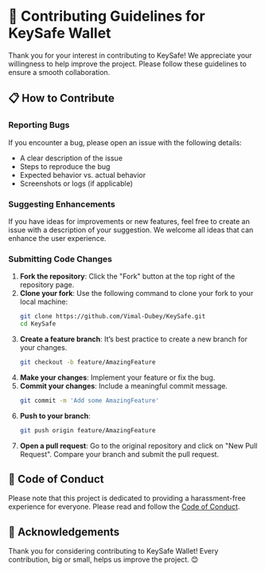 # 🤝 Contributing Guidelines for KeySafe Wallet

Thank you for your interest in contributing to KeySafe! We appreciate your willingness to help improve the project. Please follow these guidelines to ensure a smooth collaboration.

## 📋 How to Contribute

### Reporting Bugs
If you encounter a bug, please open an issue with the following details:
- A clear description of the issue
- Steps to reproduce the bug
- Expected behavior vs. actual behavior
- Screenshots or logs (if applicable)

### Suggesting Enhancements
If you have ideas for improvements or new features, feel free to create an issue with a description of your suggestion. We welcome all ideas that can enhance the user experience.

### Submitting Code Changes
1. **Fork the repository**: Click the "Fork" button at the top right of the repository page.
2. **Clone your fork**: Use the following command to clone your fork to your local machine:
   ```bash
   git clone https://github.com/Vimal-Dubey/KeySafe.git
   cd KeySafe
   ```
3. **Create a feature branch**: It’s best practice to create a new branch for your changes.
   ```bash
   git checkout -b feature/AmazingFeature
   ```
4. **Make your changes**: Implement your feature or fix the bug.
5. **Commit your changes**: Include a meaningful commit message.
   ```bash
   git commit -m 'Add some AmazingFeature'
   ```
6. **Push to your branch**:
   ```bash
   git push origin feature/AmazingFeature
   ```
7. **Open a pull request**: Go to the original repository and click on "New Pull Request". Compare your branch and submit the pull request.

## 📝 Code of Conduct
Please note that this project is dedicated to providing a harassment-free experience for everyone. Please read and follow the [Code of Conduct](CODE_OF_CONDUCT.md).

## 🙏 Acknowledgements
Thank you for considering contributing to KeySafe Wallet! Every contribution, big or small, helps us improve the project. 😊